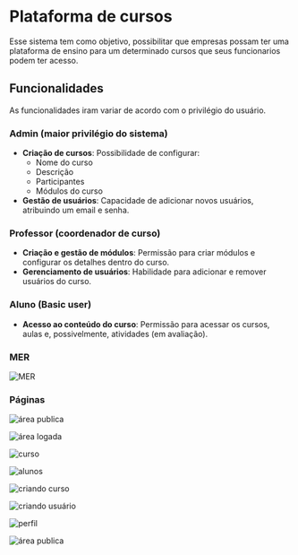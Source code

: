 # Plataforma de cursos

Esse sistema tem como objetivo, possibilitar que empresas possam ter uma plataforma de ensino para um determinado cursos que seus funcionarios podem ter acesso.

## Funcionalidades

As funcionalidades iram variar de acordo com o privilégio do usuário.

### Admin (maior privilégio do sistema)
- **Criação de cursos**: Possibilidade de configurar:
  - Nome do curso
  - Descrição
  - Participantes
  - Módulos do curso
- **Gestão de usuários**: Capacidade de adicionar novos usuários, atribuindo um email e senha.

### Professor (coordenador de curso)
- **Criação e gestão de módulos**: Permissão para criar módulos e configurar os detalhes dentro do curso.
- **Gerenciamento de usuários**: Habilidade para adicionar e remover usuários do curso.

### Aluno (Basic user)
- **Acesso ao conteúdo do curso**: Permissão para acessar os cursos, aulas e, possivelmente, atividades (em avaliação).

### MER
![MER](/imagens/MER.PNG)

### Páginas 

![área publica](/imagens/AreaPublica.PNG)

![área logada](/imagens/AreaLogada.PNG)

![curso](/imagens/Modulos.PNG)

![alunos](/imagens/alunosCurso.PNG)

![criando curso](/imagens/criaCurso.PNG)

![criando usuário](/imagens/criaUser.PNG)

![perfil](/imagens/perfil.PNG)

![área publica](/imagens/criaAula.PNG)


